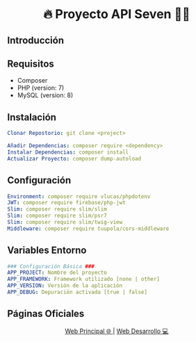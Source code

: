 <h1 align="center">🔥 Proyecto API Seven 🧑‍💻</h1>

## Introducción


## Requisitos
* Composer
* PHP (version: 7)
* MySQL (version: 8)

## Instalación
```yml
Clonar Repostorio: git clone <project>
```
```yml
Añadir Dependencias: composer require <dependency>
Instalar Dependencias: composer install
Actualizar Proyecto: composer dump-autoload
```

## Configuración
```yml
Environment: composer require vlucas/phpdotenv
JWT: composer require firebase/php-jwt
Slim: composer require slim/slim
Slim: composer require slim/psr7
Slim: composer require slim/twig-view
Middleware: composer require tuupola/cors-middleware
```

## Variables Entorno
```yml
### Configuración Básica ###
APP_PROJECT: Nombre del proyecto
APP_FRAMEWORK: Framework utilizado [none | other]
APP_VERSION: Versión de la aplicación
APP_DEBUG: Depuración activada [true | false]
```

## Páginas Oficiales
<div align="center">
    <a href="https://www.adisonjimenez.net" target="_blank">
        <span>Web Principal 🌐</span>
    </a>
    |
    <a href="https://www.engsoft.app" target="_blank">
        <span>Web Desarrollo 💻</span>
    </a>
</div>